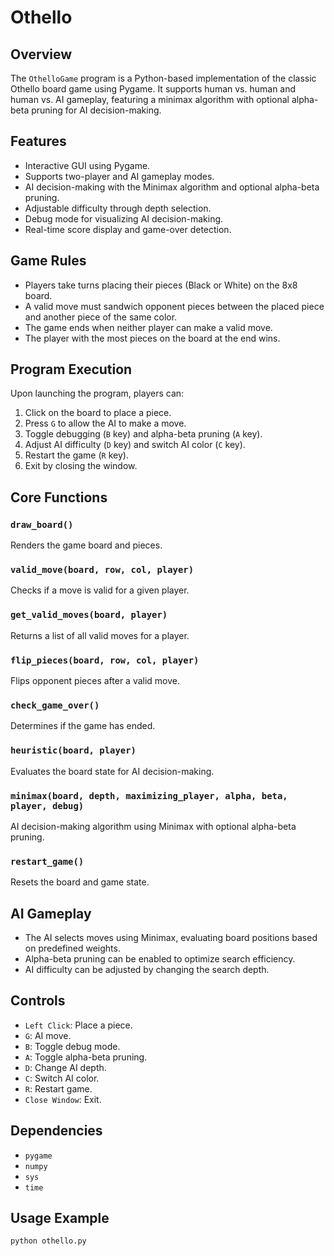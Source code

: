 # Othello

## Overview
The `OthelloGame` program is a Python-based implementation of the classic Othello board game using Pygame. It supports human vs. human and human vs. AI gameplay, featuring a minimax algorithm with optional alpha-beta pruning for AI decision-making.

## Features
- Interactive GUI using Pygame.
- Supports two-player and AI gameplay modes.
- AI decision-making with the Minimax algorithm and optional alpha-beta pruning.
- Adjustable difficulty through depth selection.
- Debug mode for visualizing AI decision-making.
- Real-time score display and game-over detection.

## Game Rules
- Players take turns placing their pieces (Black or White) on the 8x8 board.
- A valid move must sandwich opponent pieces between the placed piece and another piece of the same color.
- The game ends when neither player can make a valid move.
- The player with the most pieces on the board at the end wins.

## Program Execution
Upon launching the program, players can:
1. Click on the board to place a piece.
2. Press `G` to allow the AI to make a move.
3. Toggle debugging (`B` key) and alpha-beta pruning (`A` key).
4. Adjust AI difficulty (`D` key) and switch AI color (`C` key).
5. Restart the game (`R` key).
6. Exit by closing the window.

## Core Functions
### `draw_board()`
Renders the game board and pieces.

### `valid_move(board, row, col, player)`
Checks if a move is valid for a given player.

### `get_valid_moves(board, player)`
Returns a list of all valid moves for a player.

### `flip_pieces(board, row, col, player)`
Flips opponent pieces after a valid move.

### `check_game_over()`
Determines if the game has ended.

### `heuristic(board, player)`
Evaluates the board state for AI decision-making.

### `minimax(board, depth, maximizing_player, alpha, beta, player, debug)`
AI decision-making algorithm using Minimax with optional alpha-beta pruning.

### `restart_game()`
Resets the board and game state.

## AI Gameplay
- The AI selects moves using Minimax, evaluating board positions based on predefined weights.
- Alpha-beta pruning can be enabled to optimize search efficiency.
- AI difficulty can be adjusted by changing the search depth.

## Controls
- `Left Click`: Place a piece.
- `G`: AI move.
- `B`: Toggle debug mode.
- `A`: Toggle alpha-beta pruning.
- `D`: Change AI depth.
- `C`: Switch AI color.
- `R`: Restart game.
- `Close Window`: Exit.

## Dependencies
- `pygame`
- `numpy`
- `sys`
- `time`

## Usage Example
```sh
python othello.py
```
